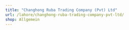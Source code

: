 ```yaml
---
title: "Changhong Ruba Trading Company (Pvt) Ltd"
url: /lahore/changhong-ruba-trading-company-pvt-ltd/
shop: Allgemein
---
```

